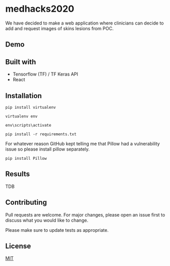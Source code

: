 # medhacks2020

We have decided to make a web application where clinicians can decide to add and request images of skins lesions from POC.

## Demo


## Built with
- Tensorflow (TF) / TF Keras API
- React

## Installation

```
pip install virtualenv

virtualenv env

env\scripts\activate

pip install -r requirements.txt
```

For whatever reason GitHub kept telling me that Pillow had a vulnerability issue so please install pillow separately.

```
pip install Pillow
```

## Results
TDB


## Contributing
Pull requests are welcome. For major changes, please open an issue first to discuss what you would like to change.

Please make sure to update tests as appropriate.

## License
[MIT](https://choosealicense.com/licenses/mit/)
